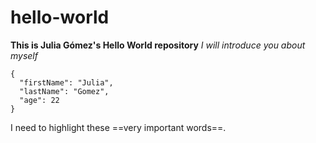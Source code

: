 # hello-world
**This is Julia Gómez's Hello World repository**
*I will introduce you about myself*
```
{
  "firstName": "Julia",
  "lastName": "Gomez",
  "age": 22
}
```
I need to highlight these ==very important words==.
